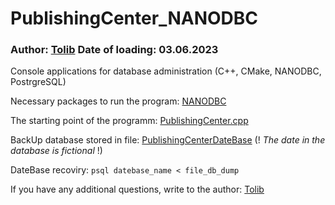 # PublishingCenter_NANODBC
### Author: [Tolib](https://github.com/Tolib-Angle) Date of loading: 03.06.2023
Console applications for database administration (C++, CMake, NANODBC, PostrgreSQL)

Necessary packages to run the program: [NANODBC](https://github.com/nanodbc/nanodbc)

The starting point of the programm: [PublishingCenter.cpp](https://github.com/Tolib-Angle/NANODBC_PC/blob/main/PublishingCenter.cpp)

BackUp database stored in file: [PublishingCenterDateBase](https://github.com/Tolib-Angle/NANODBC_PC/blob/main/PublishingCenter.txt) (! _The date in the database is fictional_ !)

DateBase recoviry: `psql datebase_name < file_db_dump`

If you have any additional questions, write to the author: [Tolib](https://github.com/Tolib-Angle)